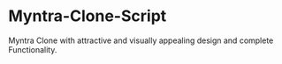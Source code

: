 # Myntra-Clone-Script
 Myntra Clone with attractive and visually appealing design and complete Functionality.
